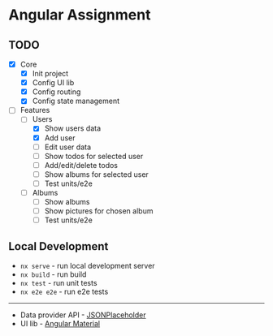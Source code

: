 # Angular Assignment

## TODO

- [x] Core
  - [x] Init project
  - [x] Config UI lib
  - [x] Config routing
  - [x] Config state management
- [ ] Features
  - [ ] Users
    - [x] Show users data
    - [x] Add user
    - [ ] Edit user data
    - [ ] Show todos for selected user
    - [ ] Add/edit/delete todos
    - [ ] Show albums for selected user
    - [ ] Test units/e2e
  - [ ] Albums
    - [ ] Show albums
    - [ ] Show pictures for chosen album
    - [ ] Test units/e2e

## Local Development

- `nx serve` - run local development server
- `nx build` - run build
- `nx test` - run unit tests
- `nx e2e e2e` - run e2e tests

---

- Data provider API - [JSONPlaceholder](https://jsonplaceholder.typicode.com/)
- UI lib - [Angular Material](https://material.angular.io/)
